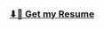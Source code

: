 <!--
Link para descargar CV
-->
### [⬇📄 Get my Resume](https://github.com/DavidENicolasC/DavidENicolasC/raw/main/Resume/Resume.pdf)